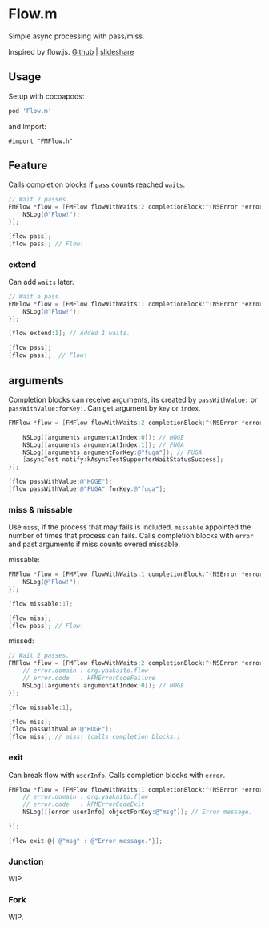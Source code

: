 # Flow.m

Simple async processing with pass/miss. 

 Inspired by flow.js. [Github](https://github.com/uupaa/flow.js) | [slideshare](http://www.slideshare.net/uupaa/flowjs)

 ## Usage 

 Setup with cocoapods:

 ```ruby
 pod 'Flow.m'
 ```

and Import:

```objectie-c
#import "FMFlow.h"
```

## Feature

Calls completion blocks if `pass` counts reached `waits`.

```objective-c
// Wait 2 passes.
FMFlow *flow = [FMFlow flowWithWaits:2 completionBlock:^(NSError *error, FMArguments *arguments) {
    NSLog(@"Flow!");
}];

[flow pass];
[flow pass]; // Flow!
```

### extend

Can add `waits` later.

```objective-c
// Wait a pass.
FMFlow *flow = [FMFlow flowWithWaits:1 completionBlock:^(NSError *error, FMArguments *arguments) {
    NSLog(@"Flow!");
}];

[flow extend:1]; // Added 1 waits.

[flow pass];
[flow pass];  // Flow!
```

## arguments

Completion blocks can receive arguments, its created by `passWithValue:` or `passWithValue:forKey:`.
Can get argument by `key` or `index`.

```objective-c
FMFlow *flow = [FMFlow flowWithWaits:2 completionBlock:^(NSError *error, FMArguments *arguments) {

    NSLog([arguments argumentAtIndex:0]); // HOGE
    NSLog([arguments argumentAtIndex:1]); // FUGA
    NSLog([arguments argumentForKey:@"fuga"]); // FUGA
    [asyncTest notify:kAsyncTestSupporterWaitStatusSuccess];
}];

[flow passWithValue:@"HOGE"];
[flow passWithValue:@"FUGA" forKey:@"fuga"];
```

### miss & missable

Use `miss`, if the process that may fails is included.
`missable` appointed the number of times that process can fails.
Calls completion blocks with `error` and past arguments if miss counts overed missable.

missable:
```objective-c
FMFlow *flow = [FMFlow flowWithWaits:1 completionBlock:^(NSError *error, FMArguments *arguments) {
    NSLog(@"Flow!");
}];

[flow missable:1];

[flow miss];
[flow pass]; // Flow!
```

missed:
```objective-c
// Wait 2 passes.
FMFlow *flow = [FMFlow flowWithWaits:2 completionBlock:^(NSError *error, FMArguments *arguments) {
    // error.domain : org.yaakaito.flow
    // error.code   : kFMErrorCodeFailure
    NSLog([arguments argumentAtIndex:0]); // HOGE 
}];

[flow missable:1];

[flow miss];
[flow passWithValue:@"HOGE"];
[flow miss]; // miss! (calls completion blocks.)
```

### exit

Can break flow with `userInfo`. Calls completion blocks with `error`.

```objective-c
FMFlow *flow = [FMFlow flowWithWaits:1 completionBlock:^(NSError *error, FMArguments *arguments) {
    // error.domain : org.yaakaito.flow
    // error.code   : kFMErrorCodeExit
    NSLog([[error userInfo] objectForKey:@"msg"]); // Error message.

}];

[flow exit:@{ @"msg" : @"Error message."}];
```

### Junction 

WIP.

### Fork

WIP.
